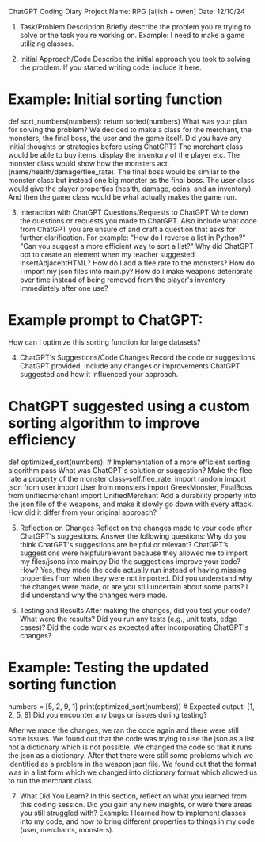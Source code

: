 ChatGPT Coding Diary
Project Name: RPG [aijish + owen]
Date: 12/10/24

1. Task/Problem Description
Briefly describe the problem you're trying to solve or the task you're working on.
Example:
I need to make a game utilizing classes.

2. Initial Approach/Code
Describe the initial approach you took to solving the problem. If you started writing code, include it here.
# Example: Initial sorting function
def sort_numbers(numbers):
    return sorted(numbers)
What was your plan for solving the problem?
We decided to make a class for the merchant, the monsters, the final boss, the user and the game itself.
Did you have any initial thoughts or strategies before using ChatGPT?
The merchant class would be able to buy items, display the inventory of the player etc. The monster class would show how the monsters act, (name/health/damage/flee_rate). The final boss would be similar to the monster class but instead one big monster as the final boss. The user class would give the player properties (health, damage, coins, and an inventory). And then the game class would be what actually makes the game run.

3. Interaction with ChatGPT
Questions/Requests to ChatGPT
Write down the questions or requests you made to ChatGPT. Also include what code from ChatGPT you are unsure of and craft a question that asks for further clarification. For example:
"How do I reverse a list in Python?"
"Can you suggest a more efficient way to sort a list?"
Why did ChatGPT opt to create an element when my teacher suggested insertAdjacentHTML?
How do I add a flee rate to the monsters?
How do I import my json files into main.py?
How do I make weapons deteriorate over time instead of being removed from the player's inventory immediately after one use?


# Example prompt to ChatGPT:
How can I optimize this sorting function for large datasets?


4. ChatGPT's Suggestions/Code Changes
Record the code or suggestions ChatGPT provided. Include any changes or improvements ChatGPT suggested and how it influenced your approach.
# ChatGPT suggested using a custom sorting algorithm to improve efficiency
def optimized_sort(numbers):
    # Implementation of a more efficient sorting algorithm
    pass
What was ChatGPT's solution or suggestion?
Make the flee rate a property of the monster class–self.flee_rate.
import random import json from user import User from monsters import GreekMonster, FinalBoss from unifiedmerchant import UnifiedMerchant
Add a durability property into the json file of the weapons, and make it slowly go down with every attack.
How did it differ from your original approach?

5. Reflection on Changes
Reflect on the changes made to your code after ChatGPT's suggestions. Answer the following questions:
Why do you think ChatGPT's suggestions are helpful or relevant?
ChatGPT’s suggestions were helpful/relevant because they allowed me to import my files/jsons into main.py 
Did the suggestions improve your code? How?
Yes, they made the code actually run instead of having missing properties from when they were not imported.
Did you understand why the changes were made, or are you still uncertain about some parts?
I did understand why the changes were made.

6. Testing and Results
After making the changes, did you test your code? What were the results?
Did you run any tests (e.g., unit tests, edge cases)?
Did the code work as expected after incorporating ChatGPT's changes?
# Example: Testing the updated sorting function
numbers = [5, 2, 9, 1]
print(optimized_sort(numbers))  # Expected output: [1, 2, 5, 9]
Did you encounter any bugs or issues during testing?


After we made the changes, we ran the code again and there were still some issues. We found out that the code was trying to use the json as a list not a dictionary which is not possible. We changed the code so that it runs the json as a dictionary. After that there were still some problems which we identified as a problem in the weapon json file. We found out that the format was in a list form which we changed into dictionary format which allowed us to run the merchant class.

7. What Did You Learn?
In this section, reflect on what you learned from this coding session. Did you gain any new insights, or were there areas you still struggled with?
Example:
I learned how to implement classes into my code, and how to bring different properties to things in my code (user, merchants, monsters).

